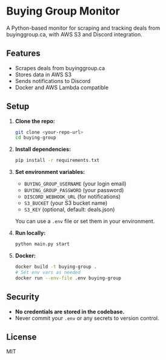 # Buying Group Monitor

A Python-based monitor for scraping and tracking deals from buyinggroup.ca, with AWS S3 and Discord integration.

## Features
- Scrapes deals from buyinggroup.ca
- Stores data in AWS S3
- Sends notifications to Discord
- Docker and AWS Lambda compatible

## Setup
1. **Clone the repo:**
   ```sh
   git clone <your-repo-url>
   cd buying-group
   ```
2. **Install dependencies:**
   ```sh
   pip install -r requirements.txt
   ```
3. **Set environment variables:**
   - `BUYING_GROUP_USERNAME` (your login email)
   - `BUYING_GROUP_PASSWORD` (your password)
   - `DISCORD_WEBHOOK_URL` (for notifications)
   - `S3_BUCKET` (your S3 bucket name)
   - `S3_KEY` (optional, default: deals.json)

   You can use a `.env` file or set them in your environment.

4. **Run locally:**
   ```sh
   python main.py start
   ```

5. **Docker:**
   ```sh
   docker build -t buying-group .
   # Set env vars as needed
   docker run --env-file .env buying-group
   ```

## Security
- **No credentials are stored in the codebase.**
- Never commit your `.env` or any secrets to version control.

## License
MIT 